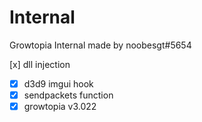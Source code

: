 # Internal
Growtopia Internal made by noobesgt#5654

 [x] dll injection
- [x] d3d9 imgui hook
- [x] sendpackets function
- [x] growtopia v3.022
